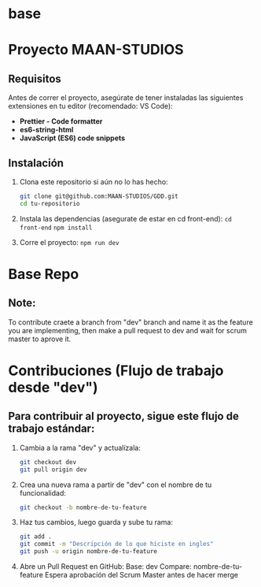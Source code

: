 # base
# Proyecto MAAN-STUDIOS

## Requisitos

Antes de correr el proyecto, asegúrate de tener instaladas las siguientes extensiones en tu editor (recomendado: VS Code):

- **Prettier - Code formatter**
- **es6-string-html**
- **JavaScript (ES6) code snippets**

## Instalación

1. Clona este repositorio si aún no lo has hecho:
   ```bash
   git clone git@github.com:MAAN-STUDIOS/GDD.git
   cd tu-repositorio


2. Instala las dependencias (asegurate de estar en cd front-end):
`cd front-end`
`npm install`


3. Corre el proyecto:
`npm run dev`


# Base Repo

## Note:

To contribute craete a branch from "dev" branch and name it as the feature you are implementing, then make a pull request to dev and wait for scrum master to aprove it. 

# Contribuciones (Flujo de trabajo desde "dev")

## Para contribuir al proyecto, sigue este flujo de trabajo estándar:

1. Cambia a la rama "dev" y actualízala:
   ```bash
   git checkout dev
   git pull origin dev

2. Crea una nueva rama a partir de "dev" con el nombre de tu funcionalidad:
   ```bash
   git checkout -b nombre-de-tu-feature

3. Haz tus cambios, luego guarda y sube tu rama:
   ```bash
   git add .
   git commit -m "Descripción de lo que hiciste en ingles"
   git push -u origin nombre-de-tu-feature

4. Abre un Pull Request en GitHub:
   Base: dev
   Compare: nombre-de-tu-feature
   Espera aprobación del Scrum Master antes de hacer merge
